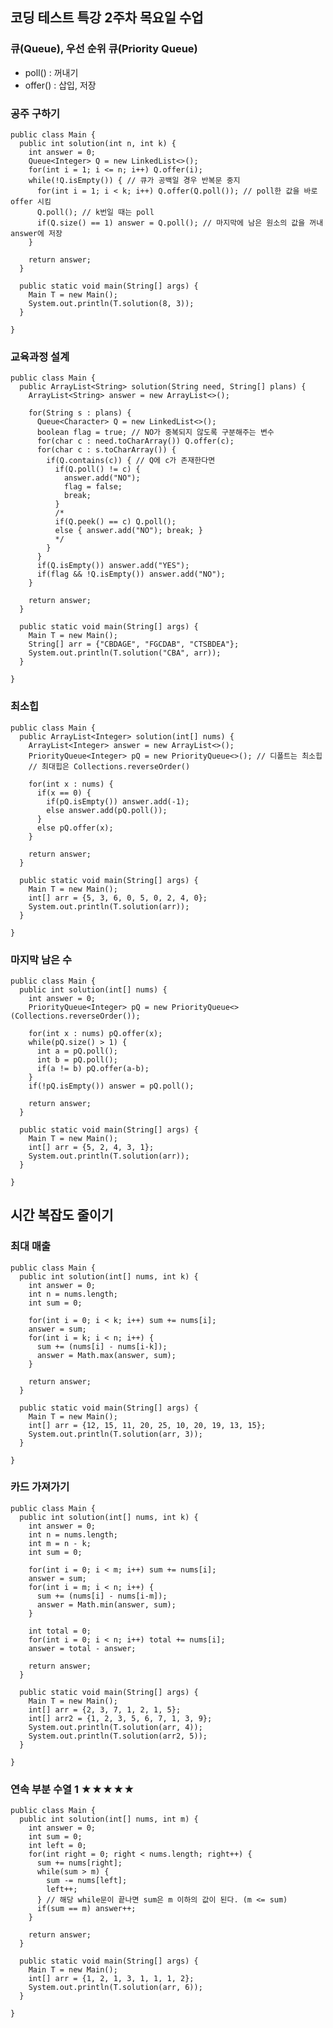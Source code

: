 ## 코딩 테스트 특강 2주차 목요일 수업

### 큐(Queue), 우선 순위 큐(Priority Queue)
* poll() : 꺼내기
* offer() : 삽입, 저장

### 공주 구하기
    public class Main {
      public int solution(int n, int k) {
        int answer = 0;
        Queue<Integer> Q = new LinkedList<>();
        for(int i = 1; i <= n; i++) Q.offer(i);
        while(!Q.isEmpty()) { // 큐가 공백일 경우 반복문 중지
          for(int i = 1; i < k; i++) Q.offer(Q.poll()); // poll한 값을 바로 offer 시킴
          Q.poll(); // k번일 때는 poll
          if(Q.size() == 1) answer = Q.poll(); // 마지막에 남은 원소의 값을 꺼내 answer에 저장
        }		

        return answer;
      }

      public static void main(String[] args) {		
        Main T = new Main();
        System.out.println(T.solution(8, 3));
      }

    }
    
### 교육과정 설계
    public class Main {
      public ArrayList<String> solution(String need, String[] plans) {
        ArrayList<String> answer = new ArrayList<>();

        for(String s : plans) {
          Queue<Character> Q = new LinkedList<>();
          boolean flag = true; // NO가 중복되지 않도록 구분해주는 변수
          for(char c : need.toCharArray()) Q.offer(c);
          for(char c : s.toCharArray()) {
            if(Q.contains(c)) { // Q에 c가 존재한다면
              if(Q.poll() != c) {
                answer.add("NO");
                flag = false;
                break;
              }
              /*
              if(Q.peek() == c) Q.poll();
              else { answer.add("NO"); break; }
              */
            }
          }
          if(Q.isEmpty()) answer.add("YES");
          if(flag && !Q.isEmpty()) answer.add("NO");
        }

        return answer;
      }

      public static void main(String[] args) {		
        Main T = new Main();
        String[] arr = {"CBDAGE", "FGCDAB", "CTSBDEA"};
        System.out.println(T.solution("CBA", arr));
      }

    }
    
### 최소힙
    public class Main {
      public ArrayList<Integer> solution(int[] nums) {
        ArrayList<Integer> answer = new ArrayList<>();
        PriorityQueue<Integer> pQ = new PriorityQueue<>(); // 디폴트는 최소힙		
        // 최대힙은 Collections.reverseOrder()

        for(int x : nums) {
          if(x == 0) {
            if(pQ.isEmpty()) answer.add(-1);
            else answer.add(pQ.poll());
          }
          else pQ.offer(x);
        }

        return answer;
      }

      public static void main(String[] args) {		
        Main T = new Main();
        int[] arr = {5, 3, 6, 0, 5, 0, 2, 4, 0};
        System.out.println(T.solution(arr));
      }

    }

### 마지막 남은 수
    public class Main {
      public int solution(int[] nums) {
        int answer = 0;
        PriorityQueue<Integer> pQ = new PriorityQueue<>(Collections.reverseOrder());

        for(int x : nums) pQ.offer(x);
        while(pQ.size() > 1) {
          int a = pQ.poll();
          int b = pQ.poll();
          if(a != b) pQ.offer(a-b);
        }
        if(!pQ.isEmpty()) answer = pQ.poll();

        return answer;
      }

      public static void main(String[] args) {		
        Main T = new Main();
        int[] arr = {5, 2, 4, 3, 1};
        System.out.println(T.solution(arr));
      }

    }

## 시간 복잡도 줄이기
### 최대 매출
    public class Main {
      public int solution(int[] nums, int k) {
        int answer = 0;
        int n = nums.length;
        int sum = 0;

        for(int i = 0; i < k; i++) sum += nums[i];
        answer = sum;
        for(int i = k; i < n; i++) {
          sum += (nums[i] - nums[i-k]);
          answer = Math.max(answer, sum);
        }

        return answer;
      }

      public static void main(String[] args) {		
        Main T = new Main();
        int[] arr = {12, 15, 11, 20, 25, 10, 20, 19, 13, 15};
        System.out.println(T.solution(arr, 3));
      }

    }
    
### 카드 가져가기
    public class Main {
      public int solution(int[] nums, int k) {
        int answer = 0;
        int n = nums.length;
        int m = n - k;
        int sum = 0;

        for(int i = 0; i < m; i++) sum += nums[i];
        answer = sum;
        for(int i = m; i < n; i++) {
          sum += (nums[i] - nums[i-m]);
          answer = Math.min(answer, sum);
        }

        int total = 0;
        for(int i = 0; i < n; i++) total += nums[i];
        answer = total - answer;

        return answer;
      }

      public static void main(String[] args) {		
        Main T = new Main();
        int[] arr = {2, 3, 7, 1, 2, 1, 5};
        int[] arr2 = {1, 2, 3, 5, 6, 7, 1, 3, 9};
        System.out.println(T.solution(arr, 4));
        System.out.println(T.solution(arr2, 5));
      }

    }
    
### 연속 부분 수열 1 ★★★★★
    public class Main {
      public int solution(int[] nums, int m) {
        int answer = 0;
        int sum = 0;
        int left = 0;
        for(int right = 0; right < nums.length; right++) {
          sum += nums[right];
          while(sum > m) {
            sum -= nums[left];
            left++;
          } // 해당 while문이 끝나면 sum은 m 이하의 값이 된다. (m <= sum)
          if(sum == m) answer++;
        }

        return answer;
      }

      public static void main(String[] args) {		
        Main T = new Main();
        int[] arr = {1, 2, 1, 3, 1, 1, 1, 2};
        System.out.println(T.solution(arr, 6));
      }

    }
